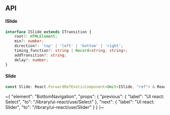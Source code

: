 

## API

#### ISlide

```ts
interface ISlide extends ITransition {
    root?: HTMLElement;
    min?: number;
    direction?: 'top' | 'left' | 'bottom' | 'right';
    timing_function?: string | Record<string, string>;
    addTransition?: string;
    delay?: number;
}
```

#### Slide

```ts
const Slide: React.ForwardRefExoticComponent<Omit<ISlide, "ref"> & React.RefAttributes<unknown>>;
```


~{
  "element": "BottomNavigation",
  "props": {
    "previous": {
      "label": "UI react: Select",
      "to": "/library/ui-react/use/Select"
    },
    "next": {
      "label": "UI react: Slider",
      "to": "/library/ui-react/use/Slider"
    }
  }
}~
